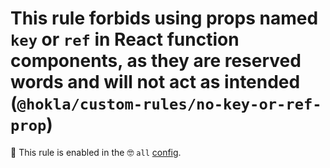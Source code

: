 # This rule forbids using props named `key` or `ref` in React function components, as they are reserved words and will not act as intended (`@hokla/custom-rules/no-key-or-ref-prop`)

💼 This rule is enabled in the 🤓 `all` [config](https://github.com/hokla-org/eslint-plugin-custom-rules).

<!-- end auto-generated rule header -->
